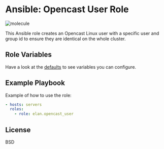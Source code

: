 Ansible: Opencast User Role
===========================

![molecule](https://github.com/elan-ev/opencast_user/actions/workflows/molecule.yml/badge.svg)

This Ansible role creates an Opencast Linux user with a specific user and group
id to ensure they are identical on the whole cluster.

Role Variables
--------------

Have a look at the [defaults](defaults/main.yml) to see variables you can configure.

Example Playbook
----------------

Example of how to use the role:

```yaml
- hosts: servers
  roles:
    - role: elan.opencast_user
```


License
-------

BSD
